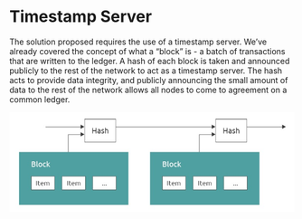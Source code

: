 # Timestamp Server

The solution proposed requires the use of a timestamp server. We’ve already covered the concept of what a “block” is - a batch of transactions that are written to the ledger. A hash of each block is taken and announced publicly to the rest of the network to act as a timestamp server. The hash acts to provide data integrity, and publicly announcing the small amount of data to the rest of the network allows all nodes to come to agreement on a common ledger.

![](<../../.gitbook/assets/Timestamp Server FINAL (1).jpeg>)
